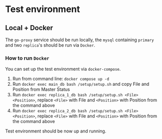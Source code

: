 # Test environment

## Local + Docker

The `go-proxy` service should be run locally, the `mysql` containing `primary` and two `replica`'s should be run via `Docker`.

### How to run `Docker`

You can set up the test environment via `docker-compose`.

1. Run from command line: `docker compose up -d`
2. Run `docker exec main_db bash /setup/setup.sh` and copy File and Position from Master Status
3. Run `docker exec replica_1_db bash /setup/setup.sh <File> <Position>`, replace `<File>` with File and `<Position>` with Position from the command above
3. Run `docker exec replica_2_db bash /setup/setup.sh <File> <Position>`, replace `<File>` with File and `<Position>` with Position from the command above

Test environment should be now up and running.